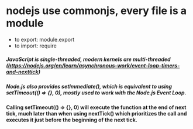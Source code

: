 # nodejs use commonjs, every file is a module
 - to export: module.export
 - to import: require
##### JavaScript is single-threaded,  modern kernels are multi-threaded (https://nodejs.org/en/learn/asynchronous-work/event-loop-timers-and-nexttick)

##### Node.js also provides setImmediate(), which is equivalent to using setTimeout(() => {}, 0), mostly used to work with the Node.js Event Loop.

#### Calling setTimeout(() => {}, 0) will execute the function at the end of next tick, much later than when using nextTick() which prioritizes the call and executes it just before the beginning of the next tick.
